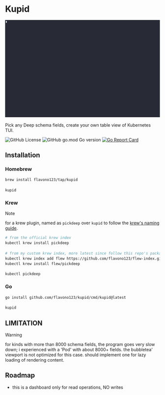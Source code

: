 # Kupid

![demo](./assets/kupid.gif)

Pick any Deep schema fields, create your own table view of Kubernetes TUI.

![GitHub License](https://img.shields.io/github/license/flavono123/kupid)
![GitHub go.mod Go version](https://img.shields.io/github/go-mod/go-version/flavono123/kupid)
[![Go Report Card](https://goreportcard.com/badge/github.com/flavono123/kupid)](https://goreportcard.com/report/github.com/flavono123/kupid)

## Installation

### Homebrew

```sh
brew install flavono123/tap/kupid

kupid
```

### Krew

> [!NOTE]
> for a krew plugin, named as `pickdeep`  over `kupid` to follow the [krew's naming guide](https://krew.sigs.k8s.io/docs/developer-guide/develop/naming-guide/).

```sh
# from the official krew index
kubectl krew install pickdeep

# from my custom krew index, more latest since follow this repo's package
kubectl krew index add flew https://github.com/flavono123/flew-index.git
kubectl krew install flew/pickdeep

kubectl pickdeep
```

### Go

```sh
go install github.com/flavono123/kupid/cmd/kupid@latest

kupid
```

## LIMITATION

> [!WARNING]
> for kinds with more than 8000 schema fields, the program goes very slow down; i experienced with a 'Pod' with about 8000+ fields.
> the bubbletea' viewport is not optimized for this case. should implement one for lazy loading of rendering content.

## Roadmap

- this is a dashboard only for read operations, NO writes
